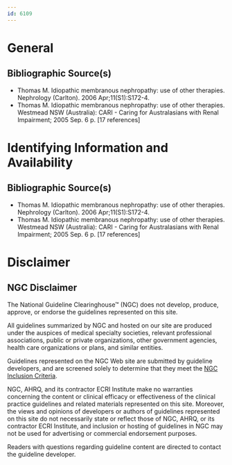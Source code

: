 ```yaml
---
id: 6109
---
```


# General

## Bibliographic Source(s)

- Thomas M. Idiopathic membranous nephropathy: use of other therapies. Nephrology (Carlton). 2006 Apr;11(S1):S172-4.
- Thomas M. Idiopathic membranous nephropathy: use of other therapies. Westmead NSW (Australia): CARI - Caring for Australasians with Renal Impairment; 2005 Sep. 6 p. [17 references]

# Identifying Information and Availability

## Bibliographic Source(s)

- Thomas M. Idiopathic membranous nephropathy: use of other therapies. Nephrology (Carlton). 2006 Apr;11(S1):S172-4.
- Thomas M. Idiopathic membranous nephropathy: use of other therapies. Westmead NSW (Australia): CARI - Caring for Australasians with Renal Impairment; 2005 Sep. 6 p. [17 references]

# Disclaimer

## NGC Disclaimer

The National Guideline Clearinghouse™ (NGC) does not develop, produce, approve, or endorse the guidelines represented on this site.

All guidelines summarized by NGC and hosted on our site are produced under the auspices of medical specialty societies, relevant professional associations, public or private organizations, other government agencies, health care organizations or plans, and similar entities.

Guidelines represented on the NGC Web site are submitted by guideline developers, and are screened solely to determine that they meet the [NGC Inclusion Criteria](/help-and-about/summaries/inclusion-criteria).

NGC, AHRQ, and its contractor ECRI Institute make no warranties concerning the content or clinical efficacy or effectiveness of the clinical practice guidelines and related materials represented on this site. Moreover, the views and opinions of developers or authors of guidelines represented on this site do not necessarily state or reflect those of NGC, AHRQ, or its contractor ECRI Institute, and inclusion or hosting of guidelines in NGC may not be used for advertising or commercial endorsement purposes.

Readers with questions regarding guideline content are directed to contact the guideline developer.

